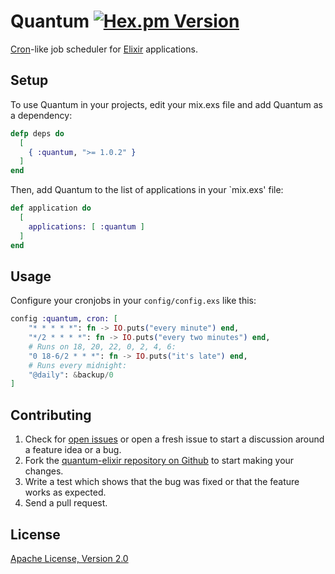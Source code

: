 # Quantum [![Hex.pm Version](http://img.shields.io/hexpm/v/quantum.svg)](https://hex.pm/packages/quantum)

[Cron](https://en.wikipedia.org/wiki/Cron)-like job scheduler for [Elixir](http://elixir-lang.org/) applications.

## Setup

To use Quantum in your projects, edit your mix.exs file and add Quantum as a dependency:

```elixir
defp deps do
  [
    { :quantum, ">= 1.0.2" }
  ]
end
```

Then, add Quantum to the list of applications in your `mix.exs' file:

```elixir
def application do
  [
    applications: [ :quantum ]
  ]
end
```

## Usage

Configure your cronjobs in your `config/config.exs` like this:

```elixir
config :quantum, cron: [
    "* * * * *": fn -> IO.puts("every minute") end,
    "*/2 * * * *": fn -> IO.puts("every two minutes") end,
    # Runs on 18, 20, 22, 0, 2, 4, 6:
    "0 18-6/2 * * *": fn -> IO.puts("it's late") end,
    # Runs every midnight:
    "@daily": &backup/0
]
```

## Contributing

1. Check for [open issues](https://github.com/c-rack/quantum-elixir/issues) or open a fresh issue to start a discussion around a feature idea or a bug.
2. Fork the [quantum-elixir repository on Github](https://github.com/c-rack/quantum-elixir) to start making your changes.
3. Write a test which shows that the bug was fixed or that the feature works as expected.
4. Send a pull request.

## License

[Apache License, Version 2.0](http://www.apache.org/licenses/LICENSE-2.0)
